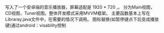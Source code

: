 写入了一个安卓端的音乐播放器，屏幕适配是 1920 * 720 ,。
分为Main视图，CD视图，Tuner视图。整体开发模式采用MVVM框架。
主要函数基本上写在Libraray.java文件中，在需要的情况下调用。
图标替换(如暂停键点下后变成播放键)通过android：visability控制

